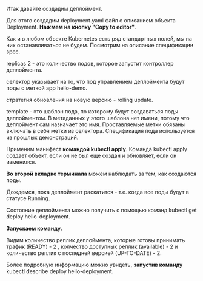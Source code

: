 Итак давайте создадим деплоймент. 

Для этого создадим deployment.yaml файл с описанием объекта Deployment.  **Нажмем на кнопку "Copy to editor"**.

Как и в любом объекте Kubernetes есть ряд стандартных полей, мы на них останавливаться не будем. Посмотрим на описание спецификации spec. 

replicas 2 - это количество подов, которое запустит контроллер деплоймента. 

селектор указывает на то, что под управлением деплоймента будут поды с меткой app hello-demo. 

стратегия обновления на новую версию - rolling update. 

template - это шаблон пода, по которому будут создаваться поды деплойментом. В метаданных у этого шаблона нет имени, потому что деплоймент сам назначает это имя. Проставляемые метки обязаны включать в себя метки из селектора. Спецификация пода используется  из прошлых демонстраций. 


Применим манифест **командой kubectl apply**. Команда kubectl apply создает объект, если он не был еще создан и обновляет, если он изменился. 

**Во второй вкладке терминала** можем наблюдать за тем, как создаются поды. 

Дождемся, пока деплоймент раскатится - т.е. когда все поды будут в статусе Running. 

Состояние деплоймента можно получить с помощью команд kubectl get deploy hello-deployment. 

**Запускаем команду.**

Видим количество реплик деплоймента, которые готовы принимать трафик (READY) - 2 , колчество доступных реплик (available) - 2 и количество реплик с последней версией (UP-TO-DATE) - 2.

Более подробную информацию можно увидеть, **запустив команду** kubectl describe deploy hello-deployment.

